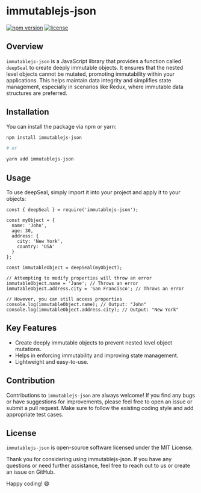 # immutablejs-json

[![npm version](https://img.shields.io/npm/v/immutablejs-json.svg)](https://www.npmjs.com/package/immutablejs-json)
[![license](https://img.shields.io/npm/l/immutablejs-json.svg)](https://github.com/kinshukshah/immutablejs-json/blob/main/LICENSE)

## Overview

`immutablejs-json` is a JavaScript library that provides a function called `deepSeal` to create deeply immutable objects. It ensures that the nested level objects cannot be mutated, promoting immutability within your applications. This helps maintain data integrity and simplifies state management, especially in scenarios like Redux, where immutable data structures are preferred.

## Installation

You can install the package via npm or yarn:

```bash
npm install immutablejs-json

# or

yarn add immutablejs-json

```

## Usage
To use deepSeal, simply import it into your project and apply it to your objects:

```
const { deepSeal } = require('immutablejs-json');

const myObject = {
  name: 'John',
  age: 30,
  address: {
    city: 'New York',
    country: 'USA'
  }
};

const immutableObject = deepSeal(myObject);

// Attempting to modify properties will throw an error
immutableObject.name = 'Jane'; // Throws an error
immutableObject.address.city = 'San Francisco'; // Throws an error

// However, you can still access properties
console.log(immutableObject.name); // Output: "John"
console.log(immutableObject.address.city); // Output: "New York"

```
## Key Features
- Create deeply immutable objects to prevent nested level object mutations.
- Helps in enforcing immutability and improving state management.
- Lightweight and easy-to-use.

## Contribution
Contributions to `immutablejs-json` are always welcome! If you find any bugs or have suggestions for improvements, please feel free to open an issue or submit a pull request. Make sure to follow the existing coding style and add appropriate test cases.

## License
`immutablejs-json` is open-source software licensed under the MIT License.

Thank you for considering using immutablejs-json. If you have any questions or need further assistance, feel free to reach out to us or create an issue on GitHub.

Happy coding! 😄








